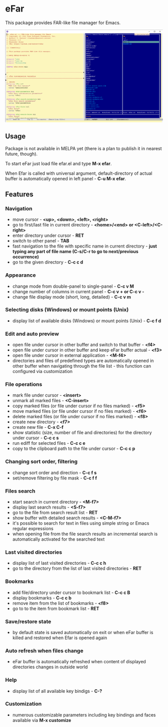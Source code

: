 # eFar

This package provides FAR-like file manager for Emacs.

![](efar.png)

## Usage
Package is not available in MELPA yet (there is a plan to publish it in nearest future, though).

To start eFar just load file efar.el and type **M-x efar**.

When Efar is called with universal argument, default-directory of actual buffer is automatically opened in left panel - **C-u M-x efar**.

## Features

### Navigation
* move cursor - **\<up\>, \<down\>, \<left\>, \<right\>**
* go to first/last file in current directory - **\<home\>/\<end\> or \<C-left\>/\<C-right\>**
* enter directory under cursor - **RET**
* switch to other panel - **TAB**
* fast navigation to the file with specific name in current directory - **just typing any part of file name (C-s/C-r to go to next/previous occurrence)**
* go to the given directory - **C-c c d**

### Appearance
* change mode from double-panel to single-panel - **C-c v M**
* change number of columns in current panel - **C-c v +   or   C-c v -**
* change file display mode (short, long, detailed) - **C-c v m**

### Selecting disks (Windows) or mount points (Unix)
* display list of available disks (Windows) or mount points (Unix) - **C-c f d**

### Edit and auto preview
* open file under cursor in other buffer and switch to that buffer - **\<f4\>**
* open file under cursor in other buffer and keep eFar buffer actual - **\<f3\>**
* open file under cursor in external application - **\<M-f4\>**
* directories and files of predefined types are automatically opened in other buffer when navigating through the file list - this function can configured via customization
 
### File operations
* mark file under cursor - **\<insert\>**
* unmark all marked files - **\<C-insert\>**
* copy marked files (or file under cursor if no files marked) - **\<f5\>**
* move marked files (or file under cursor if no files marked) - **\<f6\>**
* delete marked files (or file under cursor if no files marked) - **\<f8\>**
* create new directory - **\<f7\>**
* create new file - **C-x C-f**
* show statistic (size, number of file and directories) for the directory under cursor - **C-c c s**
* run ediff for selected files - **C-c c e**
* copy to the clipboard path to the file under cursor - **C-c c p**

### Changing sort order, filtering
* change sort order and direction - **C-c f s**
* set/remove filtering by file mask - **C-c f f**

### Files search
* start search in current directory - **\<M-f7\>**
* display last search results - **\<S-f7\>**
* go to the file from search result list - **RET**
* show buffer with detailed search results - **\<C-M-f7\>**
* it's possible to search for text in files using simple string or Emacs regular expressions
* when opening file from the file search results an incremental search is automatically activated for the searched text

### Last visited directories
* display list of last visited directories - **C-c c h**
* go to the directory from the list of last visited directories - **RET**

### Bookmarks
* add file/directory under cursor to bookmark list - **C-c c B**
* display bookmarks - **C-c c b**
* remove item from the list of bookmarks - **\<f8\>**
* go to to the item from bookmark list - **RET**

### Save/restore state
* by default state is saved automatically on exit or when eFar buffer is killed and restored when Efar is opened again

### Auto refresh when files change
* eFar buffer is automatically refreshed when content of displayed directories changes in outside world

### Help
* display list of all available key bindigs - **C-?**

### Customization
* numerous customizable parameters including key bindings and faces available via **M-x customize**
